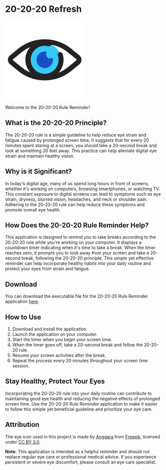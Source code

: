 
# 20-20-20 Refresh

![20-20-20 Rule Reminder Logo](https://raw.githubusercontent.com/pythonicrahul/20-20-20-Refresh/main/media/readme_logo.png)

Welcome to the 20-20-20 Rule Reminder!

## What is the 20-20-20 Principle?

The 20-20-20 rule is a simple guideline to help reduce eye strain and fatigue caused by prolonged screen time. It suggests that for every 20 minutes spent staring at a screen, you should take a 20-second break and look at something 20 feet away. This practice can help alleviate digital eye strain and maintain healthy vision.

## Why is it Significant?

In today's digital age, many of us spend long hours in front of screens, whether it's working on computers, browsing smartphones, or watching TV. This constant exposure to digital screens can lead to symptoms such as eye strain, dryness, blurred vision, headaches, and neck or shoulder pain. Adhering to the 20-20-20 rule can help reduce these symptoms and promote overall eye health.

## How Does the 20-20-20 Rule Reminder Help?

This application is designed to remind you to take breaks according to the 20-20-20 rule while you're working on your computer. It displays a countdown timer indicating when it's time to take a break. When the timer reaches zero, it prompts you to look away from your screen and take a 20-second break, following the 20-20-20 principle. This simple yet effective reminder can help incorporate healthy habits into your daily routine and protect your eyes from strain and fatigue.

## Download

You can download the executable file for the 20-20-20 Rule Reminder application [here](https://drive.google.com/uc?export=download&id=1bT3CfMjuGvkmM6L4HyIqBFy1PuYxqArS).

## How to Use

1. Download and install the application.
2. Launch the application on your computer.
3. Start the timer when you begin your screen time.
5. When the timer goes off, take a 20-second break and follow the 20-20-20 rule.
6. Resume your screen activities after the break.
7. Repeat the process every 20 minutes throughout your screen time session.

## Stay Healthy, Protect Your Eyes

Incorporating the 20-20-20 rule into your daily routine can contribute to maintaining good eye health and reducing the negative effects of prolonged screen time. Use the 20-20-20 Rule Reminder application to make it easier to follow this simple yet beneficial guideline and prioritize your eye care.

## Attribution

The eye icon used in this project is made by [Anggara](https://www.freepik.com/icon/eye_9458529) from [Freepik](https://www.freepik.com), licensed under [CC BY 3.0](https://creativecommons.org/licenses/by/3.0/).

**Note:** This application is intended as a helpful reminder and should not replace regular eye care or professional medical advice. If you experience persistent or severe eye discomfort, please consult an eye care specialist.


